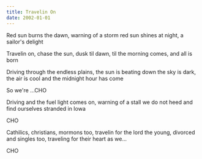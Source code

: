 ```yaml
---
title: Travelin On
date: 2002-01-01
---
```

Red sun burns the dawn, warning of a storm
red sun shines at night, a sailor's delight

Travelin on, chase the sun, dusk til dawn, 
til the morning comes, and all is born

Driving through the endless plains, the sun is beating down
the sky is dark, the air is cool and the midnight hour has come

So we're ...CHO

Driving and the fuel light comes on, warning of a stall
we do not heed and find ourselves stranded in Iowa

CHO

Cathilics, christians, mormons too, travelin for the lord
the young, divorced and singles too, traveling for their heart as we...

CHO